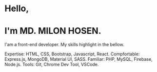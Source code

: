 # Hello,
# I'm MD. MILON HOSEN.
I'am a front-end developer. My skills highlight in the bellow.

Expertise: HTML, CSS, Bootstrap, Javascript, React.
Compfortable: Express.js, MongoDB, Material UI, SASS.
Familiar: PHP, MySQL, Firebase, Node.js.
Tools: Git, Chrome Dev Tool, VSCode.
